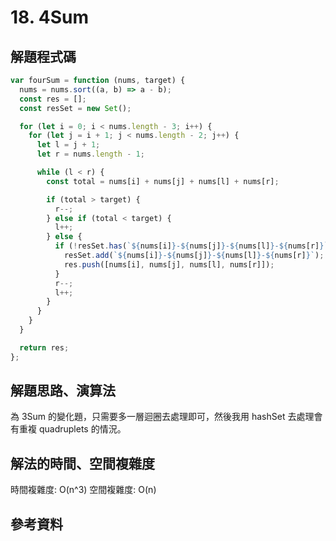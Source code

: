 # 18. 4Sum

## 解題程式碼

```javascript
var fourSum = function (nums, target) {
  nums = nums.sort((a, b) => a - b);
  const res = [];
  const resSet = new Set();

  for (let i = 0; i < nums.length - 3; i++) {
    for (let j = i + 1; j < nums.length - 2; j++) {
      let l = j + 1;
      let r = nums.length - 1;

      while (l < r) {
        const total = nums[i] + nums[j] + nums[l] + nums[r];

        if (total > target) {
          r--;
        } else if (total < target) {
          l++;
        } else {
          if (!resSet.has(`${nums[i]}-${nums[j]}-${nums[l]}-${nums[r]}`)) {
            resSet.add(`${nums[i]}-${nums[j]}-${nums[l]}-${nums[r]}`);
            res.push([nums[i], nums[j], nums[l], nums[r]]);
          }
          r--;
          l++;
        }
      }
    }
  }

  return res;
};
```

## 解題思路、演算法

為 3Sum 的變化題，只需要多一層迴圈去處理即可，然後我用 hashSet 去處理會有重複 quadruplets 的情況。

## 解法的時間、空間複雜度

時間複雜度: O(n^3)
空間複雜度: O(n)

## 參考資料
